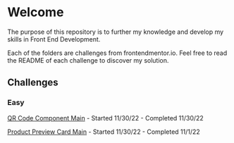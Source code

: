 # Welcome

The purpose of this repository is to further my knowledge and develop my skills in Front End Development.

Each of the folders are challenges from frontendmentor.io. Feel free to read the README of each challenge to discover my solution.

## Challenges

### Easy

[QR Code Component Main](https://spencer-rafada.github.io/frontendmentor-challenges/qr-code-component-main/) - Started 11/30/22 - Completed 11/30/22

[Product Preview Card Main](https://spencer-rafada.github.io/frontendmentor-challenges/product-preview-card-component-main/) - Started 11/30/22 - Completed 11/1/22